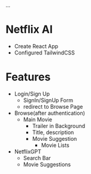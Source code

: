 ...

# Netflix AI

 - Create React App
 - Configured TailwindCSS


# Features
 - Login/Sign Up
     - SignIn/SignUp Form
     - redirect to Browse Page
 - Browse(after authentication)
    - Main Movie
        - Trailer in Background
        - Title, description
        - Movie Suggestion
            - Movie Lists
 - NetflixGPT
    - Search Bar
    - Movie Suggestions
